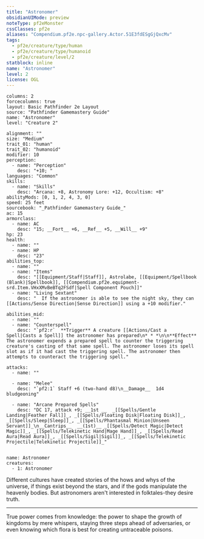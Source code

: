 ```yaml
---
title: "Astronomer"
obsidianUIMode: preview
noteType: pf2eMonster
cssClasses: pf2e
aliases: "Compendium.pf2e.npc-gallery.Actor.51E3fdESgGjQxcMv" 
tags:
  - pf2e/creature/type/human
  - pf2e/creature/type/humanoid
  - pf2e/creature/level/2
statblock: inline
name: "Astronomer"
level: 2
license: OGL
---
```


```statblock
columns: 2
forcecolumns: true
layout: Basic Pathfinder 2e Layout
source: "Pathfinder Gamemastery Guide"
name: "Astronomer"
level: "Creature 2"

alignment: ""
size: "Medium"
trait_01: "human"
trait_02: "humanoid"
modifier: 10
perception:
  - name: "Perception"
    desc: "+10; "
languages: "Common"
skills:
  - name: "Skills"
    desc: "Arcana: +8, Astronomy Lore: +12, Occultism: +8"
abilityMods: [0, 1, 2, 4, 3, 0]
speed: 25 feet
sourcebook: "_Pathfinder Gamemastery Guide_"
ac: 15
armorclass:
  - name: AC
    desc: "15; __Fort__ +6, __Ref__ +5, __Will__ +9"
hp: 23
health:
  - name: ""
  - name: HP
    desc: "23"
abilities_top:
  - name: ""
  - name: "Items"
    desc: "[[Equipment/Staff|Staff]], Astrolabe, [[Equipment/Spellbook (Blank)|Spellbook]], [[Compendium.pf2e.equipment-srd.Item.VHxXMvBeBTq2FSdf|Spell Component Pouch]]"
  - name: "Living Sextant"
    desc: "  If the astronomer is able to see the night sky, they can [[Actions/Sense Direction|Sense Direction]] using a +10 modifier."

abilities_mid:
  - name: ""
  - name: "Counterspell"
    desc: "`pf2:r`  **Trigger** A creature [[Actions/Cast a Spell|Casts a Spell]] the astronomer has prepared\n* * *\n\n**Effect** The astronomer expends a prepared spell to counter the triggering creature's casting of that same spell. The astronomer loses its spell slot as if it had cast the triggering spell. The astronomer then attempts to counteract the triggering spell."

attacks:
  - name: ""

  - name: "Melee"
    desc: "`pf2:1` Staff +6 (two-hand d8)\n__Damage__  1d4 bludgeoning"

  - name: "Arcane Prepared Spells"
    desc: "DC 17, attack +9; __1st __  _[[Spells/Gentle Landing|Feather Fall]]_, _[[Spells/Floating Disk|Floating Disk]]_, _[[Spells/Sleep|Sleep]]_, _[[Spells/Phantasmal Minion|Unseen Servant]]_\n__Cantrips__  __(1st)__ _[[Spells/Detect Magic|Detect Magic]]_, _[[Spells/Telekinetic Hand|Mage Hand]]_, _[[Spells/Read Aura|Read Aura]]_, _[[Spells/Sigil|Sigil]]_, _[[Spells/Telekinetic Projectile|Telekinetic Projectile]]_"
 
```

```encounter-table
name: Astronomer
creatures:
  - 1: Astronomer
```



Different cultures have created stories of the hows and whys of the universe, if things exist beyond the stars, and if the gods manipulate the heavenly bodies. But astronomers aren't interested in folktales-they desire truth.

* * *

True power comes from knowledge: the power to shape the growth of kingdoms by mere whispers, staying three steps ahead of adversaries, or even knowing which flora is best for creating untraceable poisons.
